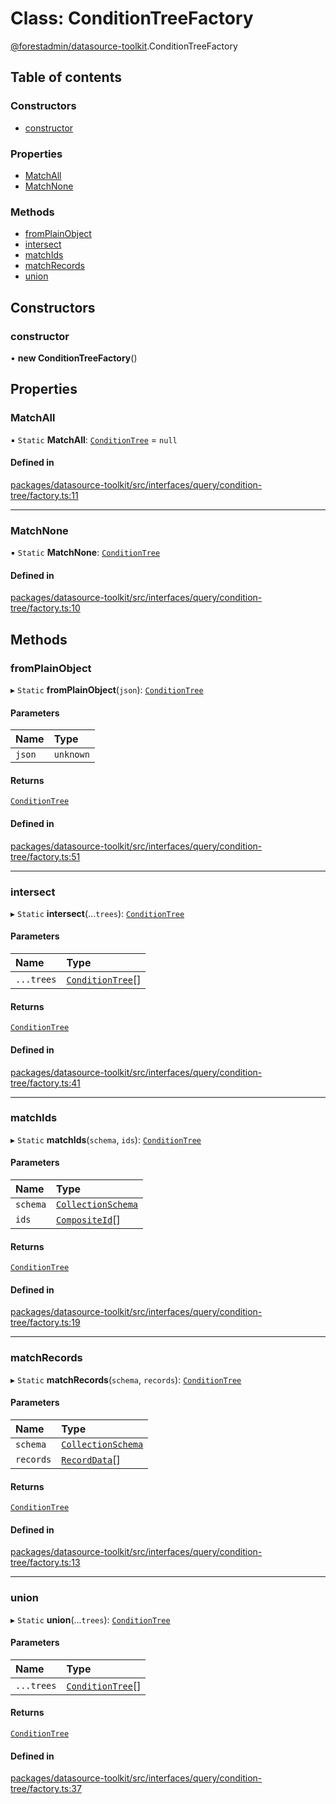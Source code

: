 # Class: ConditionTreeFactory

[@forestadmin/datasource-toolkit](../wiki/@forestadmin.datasource-toolkit).ConditionTreeFactory

## Table of contents

### Constructors

- [constructor](../wiki/@forestadmin.datasource-toolkit.ConditionTreeFactory#constructor)

### Properties

- [MatchAll](../wiki/@forestadmin.datasource-toolkit.ConditionTreeFactory#matchall)
- [MatchNone](../wiki/@forestadmin.datasource-toolkit.ConditionTreeFactory#matchnone)

### Methods

- [fromPlainObject](../wiki/@forestadmin.datasource-toolkit.ConditionTreeFactory#fromplainobject)
- [intersect](../wiki/@forestadmin.datasource-toolkit.ConditionTreeFactory#intersect)
- [matchIds](../wiki/@forestadmin.datasource-toolkit.ConditionTreeFactory#matchids)
- [matchRecords](../wiki/@forestadmin.datasource-toolkit.ConditionTreeFactory#matchrecords)
- [union](../wiki/@forestadmin.datasource-toolkit.ConditionTreeFactory#union)

## Constructors

### constructor

• **new ConditionTreeFactory**()

## Properties

### MatchAll

▪ `Static` **MatchAll**: [`ConditionTree`](../wiki/@forestadmin.datasource-toolkit.ConditionTree) = `null`

#### Defined in

[packages/datasource-toolkit/src/interfaces/query/condition-tree/factory.ts:11](https://github.com/ForestAdmin/agent-nodejs/blob/4dc29e4/packages/datasource-toolkit/src/interfaces/query/condition-tree/factory.ts#L11)

___

### MatchNone

▪ `Static` **MatchNone**: [`ConditionTree`](../wiki/@forestadmin.datasource-toolkit.ConditionTree)

#### Defined in

[packages/datasource-toolkit/src/interfaces/query/condition-tree/factory.ts:10](https://github.com/ForestAdmin/agent-nodejs/blob/4dc29e4/packages/datasource-toolkit/src/interfaces/query/condition-tree/factory.ts#L10)

## Methods

### fromPlainObject

▸ `Static` **fromPlainObject**(`json`): [`ConditionTree`](../wiki/@forestadmin.datasource-toolkit.ConditionTree)

#### Parameters

| Name | Type |
| :------ | :------ |
| `json` | `unknown` |

#### Returns

[`ConditionTree`](../wiki/@forestadmin.datasource-toolkit.ConditionTree)

#### Defined in

[packages/datasource-toolkit/src/interfaces/query/condition-tree/factory.ts:51](https://github.com/ForestAdmin/agent-nodejs/blob/4dc29e4/packages/datasource-toolkit/src/interfaces/query/condition-tree/factory.ts#L51)

___

### intersect

▸ `Static` **intersect**(...`trees`): [`ConditionTree`](../wiki/@forestadmin.datasource-toolkit.ConditionTree)

#### Parameters

| Name | Type |
| :------ | :------ |
| `...trees` | [`ConditionTree`](../wiki/@forestadmin.datasource-toolkit.ConditionTree)[] |

#### Returns

[`ConditionTree`](../wiki/@forestadmin.datasource-toolkit.ConditionTree)

#### Defined in

[packages/datasource-toolkit/src/interfaces/query/condition-tree/factory.ts:41](https://github.com/ForestAdmin/agent-nodejs/blob/4dc29e4/packages/datasource-toolkit/src/interfaces/query/condition-tree/factory.ts#L41)

___

### matchIds

▸ `Static` **matchIds**(`schema`, `ids`): [`ConditionTree`](../wiki/@forestadmin.datasource-toolkit.ConditionTree)

#### Parameters

| Name | Type |
| :------ | :------ |
| `schema` | [`CollectionSchema`](../wiki/@forestadmin.datasource-toolkit#collectionschema) |
| `ids` | [`CompositeId`](../wiki/@forestadmin.datasource-toolkit#compositeid)[] |

#### Returns

[`ConditionTree`](../wiki/@forestadmin.datasource-toolkit.ConditionTree)

#### Defined in

[packages/datasource-toolkit/src/interfaces/query/condition-tree/factory.ts:19](https://github.com/ForestAdmin/agent-nodejs/blob/4dc29e4/packages/datasource-toolkit/src/interfaces/query/condition-tree/factory.ts#L19)

___

### matchRecords

▸ `Static` **matchRecords**(`schema`, `records`): [`ConditionTree`](../wiki/@forestadmin.datasource-toolkit.ConditionTree)

#### Parameters

| Name | Type |
| :------ | :------ |
| `schema` | [`CollectionSchema`](../wiki/@forestadmin.datasource-toolkit#collectionschema) |
| `records` | [`RecordData`](../wiki/@forestadmin.datasource-toolkit#recorddata)[] |

#### Returns

[`ConditionTree`](../wiki/@forestadmin.datasource-toolkit.ConditionTree)

#### Defined in

[packages/datasource-toolkit/src/interfaces/query/condition-tree/factory.ts:13](https://github.com/ForestAdmin/agent-nodejs/blob/4dc29e4/packages/datasource-toolkit/src/interfaces/query/condition-tree/factory.ts#L13)

___

### union

▸ `Static` **union**(...`trees`): [`ConditionTree`](../wiki/@forestadmin.datasource-toolkit.ConditionTree)

#### Parameters

| Name | Type |
| :------ | :------ |
| `...trees` | [`ConditionTree`](../wiki/@forestadmin.datasource-toolkit.ConditionTree)[] |

#### Returns

[`ConditionTree`](../wiki/@forestadmin.datasource-toolkit.ConditionTree)

#### Defined in

[packages/datasource-toolkit/src/interfaces/query/condition-tree/factory.ts:37](https://github.com/ForestAdmin/agent-nodejs/blob/4dc29e4/packages/datasource-toolkit/src/interfaces/query/condition-tree/factory.ts#L37)
